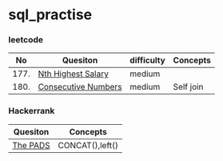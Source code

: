 # sql_practise
### leetcode
| No  |  Quesiton | difficulty| Concepts  |
| ------------- | ------------- |------------- |------------- |
| 177. | [Nth Highest Salary](https://github.com/yukisze/sql_leetcode/blob/main/177.%20Nth%20Highest%20Salary.sql) | medium |
| 180.  | [Consecutive Numbers](https://github.com/yukisze/sql_leetcode/blob/main/180.%20Consecutive%20Numbers.sql) |medium| Self join

### Hackerrank
| Quesiton | Concepts  |
| ------------- | ------------- |
| [The PADS](https://github.com/yukisze/sql_practise/blob/main/THE_PADS.sql) | CONCAT(),left()|
